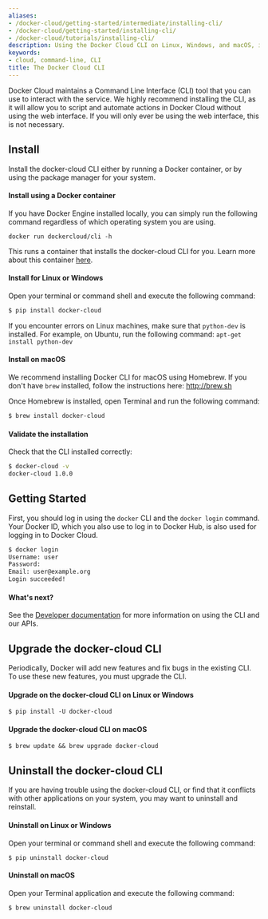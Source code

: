 ```yaml
---
aliases:
- /docker-cloud/getting-started/intermediate/installing-cli/
- /docker-cloud/getting-started/installing-cli/
- /docker-cloud/tutorials/installing-cli/
description: Using the Docker Cloud CLI on Linux, Windows, and macOS, installing, updating, uninstall
keywords:
- cloud, command-line, CLI
title: The Docker Cloud CLI
---
```


Docker Cloud maintains a Command Line Interface (CLI) tool that you can use
to interact with the service. We highly recommend installing the CLI, as it will
allow you to script and automate actions in Docker Cloud without using the web
interface. If you will only ever be using the web interface, this is not
necessary.

## Install

Install the docker-cloud CLI either by running a Docker container, or by using the package manager for your system.

#### Install using a Docker container

If you have Docker Engine installed locally, you can simply run the following command regardless of which operating system you are using.

```
docker run dockercloud/cli -h
```

This runs a container that installs the docker-cloud CLI for you. Learn more about this container [here](https://github.com/docker/dockercloud-cli#docker-image).

#### Install for Linux or Windows

Open your terminal or command shell and execute the following command:

```bash
$ pip install docker-cloud
```
If you encounter errors on Linux machines, make sure that `python-dev` is installed.
For example, on Ubuntu, run the following command: `apt-get install python-dev`

#### Install on macOS

We recommend installing Docker CLI for macOS using Homebrew. If you don't have `brew` installed, follow the instructions here: <a href="http://brew.sh" target="_blank">http://brew.sh</a>

Once Homebrew is installed, open Terminal and run the following command:

```bash
$ brew install docker-cloud
```

#### Validate the installation

Check that the CLI installed correctly:

```bash
$ docker-cloud -v
docker-cloud 1.0.0
```

## Getting Started

First, you should log in using the `docker` CLI and the `docker login` command.
Your Docker ID, which you also use to log in to Docker Hub, is also used for
logging in to Docker Cloud.

```bash
$ docker login
Username: user
Password:
Email: user@example.org
Login succeeded!
```

#### What's next?

See the [Developer documentation](/apidocs/docker-cloud.md) for more information on using the CLI and our APIs.

## Upgrade the docker-cloud CLI

Periodically, Docker will add new features and fix bugs in the existing CLI. To use these new features, you must upgrade the CLI.

#### Upgrade on the docker-cloud CLI on Linux or Windows

```
$ pip install -U docker-cloud
```

#### Upgrade the docker-cloud CLI on macOS

```
$ brew update && brew upgrade docker-cloud
```

## Uninstall the docker-cloud CLI

If you are having trouble using the docker-cloud CLI, or find that it conflicts
with other applications on your system, you may want to uninstall and reinstall.

#### Uninstall on Linux or Windows

Open your terminal or command shell and execute the following command:

```
$ pip uninstall docker-cloud
```

#### Uninstall on macOS

Open your Terminal application and execute the following command:

```
$ brew uninstall docker-cloud
```
